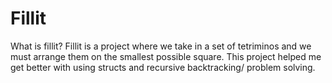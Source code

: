 # Fillit

What is fillit?
  Fillit is a project where we take in a set of tetriminos and we must arrange them
on the smallest possible square. This project helped me get better with using structs
and recursive backtracking/ problem solving.
